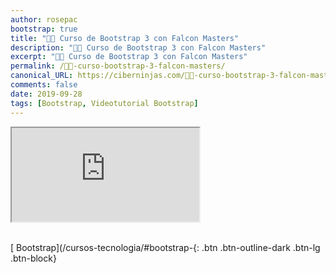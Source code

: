 ```yaml
---
author: rosepac
bootstrap: true
title: "👨‍🏫 Curso de Bootstrap 3 con Falcon Masters"
description: "👩‍🎨 Curso de Bootstrap 3 con Falcon Masters"
excerpt: "👩‍🎨 Curso de Bootstrap 3 con Falcon Masters"
permalink: /👨‍🏫-curso-bootstrap-3-falcon-masters/
canonical_URL: https://ciberninjas.com/👨‍🏫-curso-bootstrap-3-falcon-masters/
comments: false
date: 2019-09-28
tags: [Bootstrap, Videotutorial Bootstrap]
---
```


<div class="embed-responsive embed-responsive-16by9">
  <iframe class="embed-responsive-item" src="https://www.youtube-nocookie.com/embed/videoseries?list=PLhSj3UTs2_yWTKvu1Aq3xUhzIJNBZ3MFW" allowfullscreen></iframe>
</div><br/>

[<i class="fab fa-bootstrap"></i> Bootstrap](/cursos-tecnologia/#bootstrap-{: .btn .btn-outline-dark .btn-lg .btn-block}
